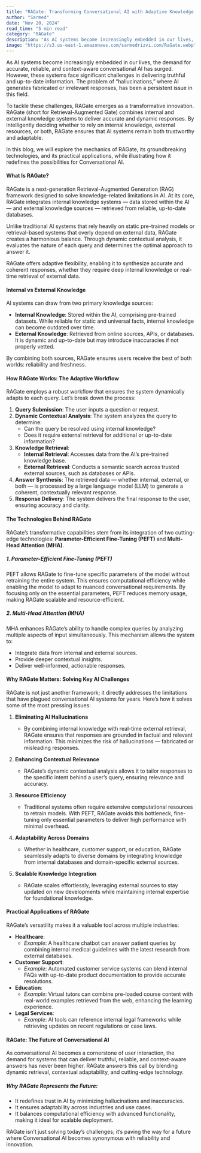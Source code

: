 ```yaml
---
title: "RAGate: Transforming Conversational AI with Adaptive Knowledge Retrieval"
author: "Sarmed"
date: "Nov 20, 2024"
read_time: "5 min read"
category: "RAGate"
description: "As AI systems become increasingly embedded in our lives, the demand for accurate, reliable, and context-aware conversational AI has surged."
image: "https://s3.us-east-1.amazonaws.com/sarmedrizvi.com/RaGate.webp"
---
```


As AI systems become increasingly embedded in our lives, the demand for accurate, reliable, and context-aware conversational AI has surged. However, these systems face significant challenges in delivering truthful and up-to-date information. The problem of “hallucinations,” where AI generates fabricated or irrelevant responses, has been a persistent issue in this field.

To tackle these challenges, RAGate emerges as a transformative innovation. RAGate (short for Retrieval-Augmented Gate) combines internal and external knowledge systems to deliver accurate and dynamic responses. By intelligently deciding whether to rely on internal knowledge, external resources, or both, RAGate ensures that AI systems remain both trustworthy and adaptable.

In this blog, we will explore the mechanics of RAGate, its groundbreaking technologies, and its practical applications, while illustrating how it redefines the possibilities for Conversational AI.

#### What Is RAGate?

RAGate is a next-generation Retrieval-Augmented Generation (RAG) framework designed to solve knowledge-related limitations in AI. At its core, RAGate integrates internal knowledge systems — data stored within the AI — and external knowledge sources — retrieved from reliable, up-to-date databases.

Unlike traditional AI systems that rely heavily on static pre-trained models or retrieval-based systems that overly depend on external data, RAGate creates a harmonious balance. Through dynamic contextual analysis, it evaluates the nature of each query and determines the optimal approach to answer it.

RAGate offers adaptive flexibility, enabling it to synthesize accurate and coherent responses, whether they require deep internal knowledge or real-time retrieval of external data.

#### Internal vs External Knowledge

AI systems can draw from two primary knowledge sources:

- **Internal Knowledge**: Stored within the AI, comprising pre-trained datasets. While reliable for static and universal facts, internal knowledge can become outdated over time.
- **External Knowledge**: Retrieved from online sources, APIs, or databases. It is dynamic and up-to-date but may introduce inaccuracies if not properly vetted.

By combining both sources, RAGate ensures users receive the best of both worlds: reliability and freshness.

#### How RAGate Works: The Adaptive Workflow

RAGate employs a robust workflow that ensures the system dynamically adapts to each query. Let’s break down the process:

1. **Query Submission**: The user inputs a question or request.
2. **Dynamic Contextual Analysis**: The system analyzes the query to determine:
   - Can the query be resolved using internal knowledge?
   - Does it require external retrieval for additional or up-to-date information?
3. **Knowledge Retrieval**:
   - **Internal Retrieval**: Accesses data from the AI’s pre-trained knowledge base.
   - **External Retrieval**: Conducts a semantic search across trusted external sources, such as databases or APIs.
4. **Answer Synthesis**: The retrieved data — whether internal, external, or both — is processed by a large language model (LLM) to generate a coherent, contextually relevant response.
5. **Response Delivery**: The system delivers the final response to the user, ensuring accuracy and clarity.

#### The Technologies Behind RAGate

RAGate’s transformative capabilities stem from its integration of two cutting-edge technologies: **Parameter-Efficient Fine-Tuning (PEFT)** and **Multi-Head Attention (MHA)**.

##### 1. Parameter-Efficient Fine-Tuning (PEFT)

PEFT allows RAGate to fine-tune specific parameters of the model without retraining the entire system. This ensures computational efficiency while enabling the model to adapt to nuanced conversational requirements. By focusing only on the essential parameters, PEFT reduces memory usage, making RAGate scalable and resource-efficient.

##### 2. Multi-Head Attention (MHA)

MHA enhances RAGate’s ability to handle complex queries by analyzing multiple aspects of input simultaneously. This mechanism allows the system to:

- Integrate data from internal and external sources.
- Provide deeper contextual insights.
- Deliver well-informed, actionable responses.

#### Why RAGate Matters: Solving Key AI Challenges

RAGate is not just another framework; it directly addresses the limitations that have plagued conversational AI systems for years. Here’s how it solves some of the most pressing issues:

1. **Eliminating AI Hallucinations**

   - By combining internal knowledge with real-time external retrieval, RAGate ensures that responses are grounded in factual and relevant information. This minimizes the risk of hallucinations — fabricated or misleading responses.

2. **Enhancing Contextual Relevance**

   - RAGate’s dynamic contextual analysis allows it to tailor responses to the specific intent behind a user’s query, ensuring relevance and accuracy.

3. **Resource Efficiency**

   - Traditional systems often require extensive computational resources to retrain models. With PEFT, RAGate avoids this bottleneck, fine-tuning only essential parameters to deliver high performance with minimal overhead.

4. **Adaptability Across Domains**

   - Whether in healthcare, customer support, or education, RAGate seamlessly adapts to diverse domains by integrating knowledge from internal databases and domain-specific external sources.

5. **Scalable Knowledge Integration**
   - RAGate scales effortlessly, leveraging external sources to stay updated on new developments while maintaining internal expertise for foundational knowledge.

#### Practical Applications of RAGate

RAGate’s versatility makes it a valuable tool across multiple industries:

- **Healthcare**:
  - _Example_: A healthcare chatbot can answer patient queries by combining internal medical guidelines with the latest research from external databases.
- **Customer Support**:
  - _Example_: Automated customer service systems can blend internal FAQs with up-to-date product documentation to provide accurate resolutions.
- **Education**:
  - _Example_: Virtual tutors can combine pre-loaded course content with real-world examples retrieved from the web, enhancing the learning experience.
- **Legal Services**:
  - _Example_: AI tools can reference internal legal frameworks while retrieving updates on recent regulations or case laws.

#### RAGate: The Future of Conversational AI

As conversational AI becomes a cornerstone of user interaction, the demand for systems that can deliver truthful, reliable, and context-aware answers has never been higher. RAGate answers this call by blending dynamic retrieval, contextual adaptability, and cutting-edge technology.

##### Why RAGate Represents the Future:

- It redefines trust in AI by minimizing hallucinations and inaccuracies.
- It ensures adaptability across industries and use cases.
- It balances computational efficiency with advanced functionality, making it ideal for scalable deployment.

RAGate isn’t just solving today’s challenges; it’s paving the way for a future where Conversational AI becomes synonymous with reliability and innovation.
